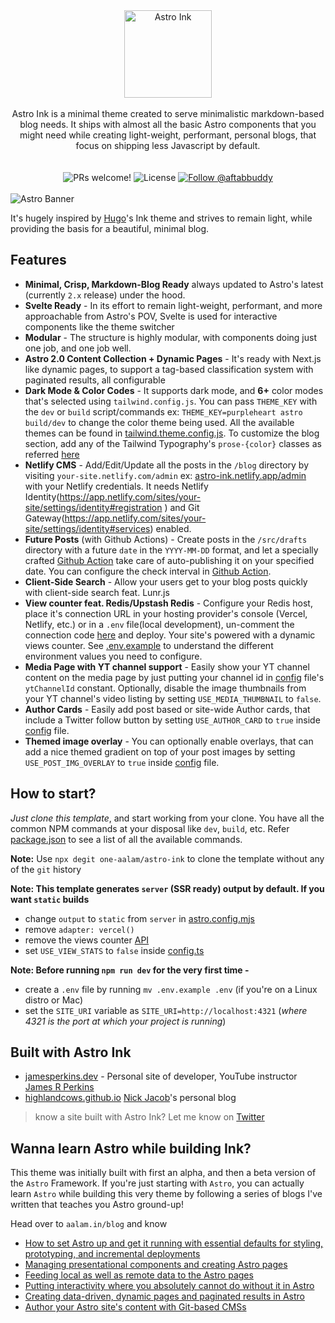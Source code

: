 <div align="center">
<img src="./public/astro-ink-logo.png" height="140px" title="Astro Ink" />
</div>
<br />
<div align="center">Astro Ink is a minimal theme created to serve minimalistic markdown-based blog needs. It ships with almost all the basic Astro components that you might need while creating light-weight, performant, personal blogs, that focus on shipping less Javascript by default.</div>
<br />

<br/>
<div align="center">
  <img src="https://img.shields.io/static/v1?label=PRs&message=welcome&style=flat-square&color=5e17eb&labelColor=000000" alt="PRs welcome!" />
  <img alt="License" src="https://img.shields.io/github/license/one-aalam/astro-ink?style=flat-square&color=5e17eb&labelColor=000000">
  <a href="https://twitter.com/intent/follow?screen_name=aftabbuddy">
    <img src="https://img.shields.io/twitter/follow/aftabbuddy?style=flat-square&color=5e17eb&labelColor=000000" alt="Follow @aftabbuddy" />
  </a>
</div>
<br/>

<img src="./public/astro-banner.png" alt="Astro Banner" />

It's hugely inspired by [Hugo](https://github.com/knadh/hugo-ink)'s Ink theme and strives to remain light, while providing the basis for a beautiful, minimal blog.

## Features
- __Minimal, Crisp, Markdown-Blog Ready__ always updated to Astro's latest (currently `2.x` release) under the hood.
- __Svelte Ready__ - In its effort to remain light-weight, performant, and more approachable from Astro's POV, Svelte is used for interactive components like the theme switcher
- __Modular__ - The structure is highly modular, with components doing just one job, and one job well.
- __Astro 2.0 Content Collection + Dynamic Pages__ - It's ready with Next.js like dynamic pages, to support a tag-based classification system with paginated results, all configurable
- __Dark Mode & Color Codes__ - It supports dark mode, and __6+__ color modes that's selected using `tailwind.config.js`. You can pass `THEME_KEY` with the `dev` or `build` script/commands ex: `THEME_KEY=purpleheart astro build/dev` to change the color theme being used. All the available themes can be found in [tailwind.theme.config.js](./tailwind.theme.config.js). To customize the blog section, add any of the Tailwind Typography's `prose-{color}` classes as referred [here](./src/components/Prose.astro)
- __Netlify CMS__ - Add/Edit/Update all the posts in the `/blog` directory by visiting `your-site.netlify.com/admin` ex: [astro-ink.netlify.app/admin](https://astro-ink.netlify.app/admin) with your Netlify credentials. It needs Netlify Identity(https://app.netlify.com/sites/your-site/settings/identity#registration
) and Git Gateway(https://app.netlify.com/sites/your-site/settings/identity#services) enabled.
- __Future Posts__ (with Github Actions) - Create posts in the `/src/drafts` directory with a future `date` in the `YYYY-MM-DD` format, and let a specially crafted [Github Action](https://github.com/marketplace/actions/ssg-publish-drafts) take care of auto-publishing it on your specified date. You can configure the check interval in [Github Action](https://github.com/one-aalam/astro-ink/blob/main/.github/workflows/main.yml).
- __Client-Side Search__ - Allow your users get to your blog posts quickly with client-side search feat. Lunr.js
- __View counter feat. Redis/Upstash Redis__ - Configure your Redis host, place it's connection URL in your hosting provider's console (Vercel, Netlify, etc.) or in a `.env` file(local development), un-comment the connection code [here](./src/pages/api/blog/views/[slug].ts) and deploy. Your site's powered with a dynamic views counter. See [.env.example](./.env.example) to understand the different environment values you need to configure.
- __Media Page with YT channel support__ - Easily show your YT channel content on the media page by just putting your channel id in [config](./src/config.ts) file's `ytChannelId` constant. Optionally, disable the image thumbnails from your YT channel's video listing by setting `USE_MEDIA_THUMBNAIL` to `false`.
- __Author Cards__ - Easily add post based or site-wide Author cards, that include a Twitter follow button by setting `USE_AUTHOR_CARD` to `true` inside  [config](./src/config.ts) file.
- __Themed image overlay__ - You can optionally enable overlays, that can add a nice themed gradient on top of your post images by setting `USE_POST_IMG_OVERLAY` to `true` inside [config](./src/config.ts) file.


## How to start?
*Just clone this template*, and start working from your clone. You have all the common NPM commands at your disposal like `dev`, `build`, etc. Refer [package.json](./package.json) to see a list of all the available commands.

**Note:** Use `npx degit one-aalam/astro-ink` to clone the template without any of the `git` history

**Note: This template generates `server` (SSR ready) output by default. If you want `static` builds**
  - change `output` to `static` from `server` in [astro.config.mjs](./astro.config.mjs)
  - remove `adapter: vercel()`
  - remove the views counter [API](./src/pages/api/blog/views/[slug].json.ts)
  - set `USE_VIEW_STATS` to `false` inside [config.ts](./src/config.ts)

**Note: Before running `npm run dev` for the very first time -** 
- create a `.env` file by running `mv .env.example .env` (if you're on a Linux distro or Mac)
- set the `SITE_URI` variable as `SITE_URI=http://localhost:4321` (_where 4321 is the port at which your project is running_)

## Built with Astro Ink
- [jamesperkins.dev](https://www.jamesperkins.dev/) - Personal site of developer, YouTube instructor [James R Perkins](https://twitter.com/james_r_perkins)
- [highlandcows.github.io](https://highlandcows.github.io/) [Nick Jacob](https://github.com/njacobs5074)'s personal blog

> know a site built with Astro Ink? Let me know on [Twitter](https://twitter.com/aftabbuddy)

## Wanna learn Astro while building Ink?
This theme was initially built with first an alpha, and then a beta version of the `Astro` Framework. If you're just starting with `Astro`, you can actually learn `Astro` while building this very theme by following a series of blogs I've written that teaches you Astro ground-up!

Head over to `aalam.in/blog` and know
- [How to set Astro up and get it running with essential defaults for styling, prototyping, and incremental deployments](https://aalam.in/blog/astro-get-up-and-running)
- [Managing presentational components and creating Astro pages](https://aalam.in/blog/astro-and-site-strcuture)
- [Feeding local as well as remote data to the Astro pages](https://aalam.in/blog/astro-and-data)
- [Putting interactivity where you absolutely cannot do without it in Astro](https://aalam.in/blog/astro-and-interactivity)
- [Creating data-driven, dynamic pages and paginated results in Astro](https://aalam.in/blog/astro-and-dynamic-pages)
- [Author your Astro site's content with Git-based CMSs](https://aalam.in/blog/astro-and-git-cms-netlify)
